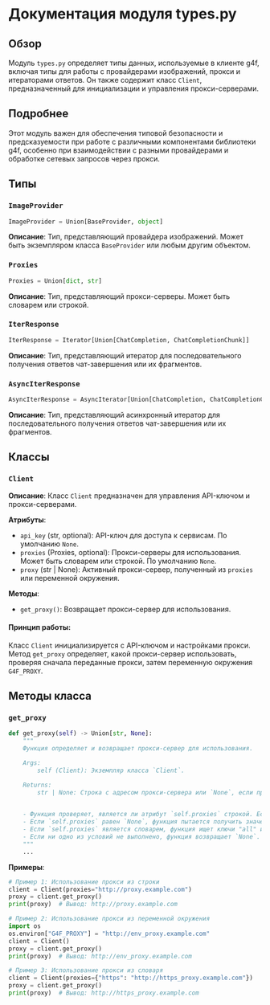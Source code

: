 # Документация модуля types.py

## Обзор

Модуль `types.py` определяет типы данных, используемые в клиенте g4f, включая типы для работы с провайдерами изображений, прокси и итераторами ответов. Он также содержит класс `Client`, предназначенный для инициализации и управления прокси-серверами.

## Подробнее

Этот модуль важен для обеспечения типовой безопасности и предсказуемости при работе с различными компонентами библиотеки g4f, особенно при взаимодействии с разными провайдерами и обработке сетевых запросов через прокси.

## Типы

### `ImageProvider`

```python
ImageProvider = Union[BaseProvider, object]
```

**Описание**: Тип, представляющий провайдера изображений. Может быть экземпляром класса `BaseProvider` или любым другим объектом.

### `Proxies`

```python
Proxies = Union[dict, str]
```

**Описание**: Тип, представляющий прокси-серверы. Может быть словарем или строкой.

### `IterResponse`

```python
IterResponse = Iterator[Union[ChatCompletion, ChatCompletionChunk]]
```

**Описание**: Тип, представляющий итератор для последовательного получения ответов чат-завершения или их фрагментов.

### `AsyncIterResponse`

```python
AsyncIterResponse = AsyncIterator[Union[ChatCompletion, ChatCompletionChunk]]
```

**Описание**: Тип, представляющий асинхронный итератор для последовательного получения ответов чат-завершения или их фрагментов.

## Классы

### `Client`

**Описание**: Класс `Client` предназначен для управления API-ключом и прокси-серверами.

**Атрибуты**:

-   `api_key` (str, optional): API-ключ для доступа к сервисам. По умолчанию `None`.
-   `proxies` (Proxies, optional): Прокси-серверы для использования. Может быть словарем или строкой. По умолчанию `None`.
-   `proxy` (str | None): Активный прокси-сервер, полученный из `proxies` или переменной окружения.

**Методы**:

-   `get_proxy()`: Возвращает прокси-сервер для использования.

#### Принцип работы:

Класс `Client` инициализируется с API-ключом и настройками прокси. Метод `get_proxy` определяет, какой прокси-сервер использовать, проверяя сначала переданные прокси, затем переменную окружения `G4F_PROXY`.

## Методы класса

### `get_proxy`

```python
def get_proxy(self) -> Union[str, None]:
    """
    Функция определяет и возвращает прокси-сервер для использования.

    Args:
        self (Client): Экземпляр класса `Client`.

    Returns:
        str | None: Строка с адресом прокси-сервера или `None`, если прокси не задан.

    
    - Функция проверяет, является ли атрибут `self.proxies` строкой. Если да, то функция возвращает его.
    - Если `self.proxies` равен `None`, функция пытается получить значение переменной окружения `G4F_PROXY`.
    - Если `self.proxies` является словарем, функция ищет ключи "all" или "https" и возвращает соответствующее значение.
    - Если ни одно из условий не выполнено, функция возвращает `None`.
    """
    ...
```

**Примеры**:

```python
# Пример 1: Использование прокси из строки
client = Client(proxies="http://proxy.example.com")
proxy = client.get_proxy()
print(proxy)  # Вывод: http://proxy.example.com

# Пример 2: Использование прокси из переменной окружения
import os
os.environ["G4F_PROXY"] = "http://env_proxy.example.com"
client = Client()
proxy = client.get_proxy()
print(proxy)  # Вывод: http://env_proxy.example.com

# Пример 3: Использование прокси из словаря
client = Client(proxies={"https": "http://https_proxy.example.com"})
proxy = client.get_proxy()
print(proxy)  # Вывод: http://https_proxy.example.com